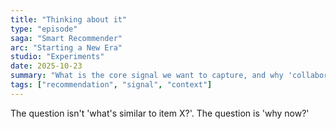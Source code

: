 ```yaml
---
title: "Thinking about it"
type: "episode"
saga: "Smart Recommender"
arc: "Starting a New Era"
studio: "Experiments"
date: 2025-10-23
summary: "What is the core signal we want to capture, and why 'collaborative filtering' alone is not enough anymore."
tags: ["recommendation", "signal", "context"]
---
```


The question isn't 'what's similar to item X?'. The question is 'why now?'
